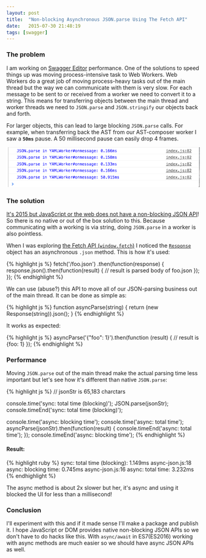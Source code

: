 ```yaml
---
layout: post
title:  "Non-blocking Asynchronous JSON.parse Using The Fetch API"
date:   2015-07-30 21:48:19
tags: [swagger]
---
```


### The problem

I am working on [Swagger Editor](https://github.com/swagger-api/swagger-editor) performance. One of the solutions to speed things up was moving process-intensive task to Web Workers. Web Workers do a great job of moving process-heavy tasks out of the main thread but the way we can communicate with them is very slow. For each message to be sent to or received from a worker we need to convert it to a string. This means for transferring objects between the main thread and worker threads we need to `JSON.parse` and `JSON.stringify` our objects back and forth.

For larger objects, this can lead to large blocking `JSON.parse` calls. For example, when transferring back the AST from our AST-composer worker I saw a **`50ms`** pause. A 50 millisecond pause can easily drop 4 frames.
<p>
  <img src="/assets/images/slow-parse.png">
</p>

### The solution

[It's 2015 but JavaScript or the web does not have a non-blocking JSON API](https://www.reddit.com/r/javascript/comments/2uc7gv/its_2015_why_the_hell_is_jsonparse_synchronous/)! So there is no native or out of the box solution to this. Because communicating with a working is via string, doing `JSON.parse` in a worker is also pointless.

When I was exploring [the Fetch API (`window.fetch`)](https://developer.mozilla.org/en-US/docs/Web/API/Fetch_API) I noticed the [`Response`](https://developer.mozilla.org/en-US/docs/Web/API/Response) object has an asynchronous `.json` method. This is how it's used:

{% highlight js %}
fetch('/foo.json')
  .then(function(response) {
    response.json().then(function(result) {
      // result is parsed body of foo.json
    });
  });
{% endhighlight %}

We can use (abuse?) this API to move all of our JSON-parsing business out of the main thread. It can be done as simple as:

{% highlight js %}
function asyncParse(string) {
  return (new Response(string)).json();
}
{% endhighlight %}

It works as expected:

{% highlight js %}
asyncParse('{"foo": 1}').then(function (result) {
  // result is {foo: 1}
});
{% endhighlight %}

### Performance
Moving `JSON.parse` out of the main thread make the actual parsing time less important but let's see how it's different than native `JSON.parse`:

{% highlight js %}
// jsonStr is 65,183 charctars

console.time('sync: total time (blocking)');
JSON.parse(jsonStr);
console.timeEnd('sync: total time (blocking)');

console.time('async: blocking time');
console.time('async: total time');
asyncParse(jsonStr).then(function(result) {
    console.timeEnd('async: total time');
});
console.timeEnd('async: blocking time');
{% endhighlight %}

#### Result:

{% highlight ruby %}
sync: total time (blocking): 1.149ms
async-json.js:18 async: blocking time: 0.745ms
async-json.js:16 async: total time: 3.232ms
{% endhighlight %}

The async method is about 2x slower but her, it's async and using it blocked the UI for less than a millisecond!

### Conclusion
I'll experiment with this and if it made sense I'll make a package and publish it. I hope JavaScript or DOM provides native non-blocking JSON APIs so we don't have to do hacks like this. With `async/await` in ES7(ES2016) working with async methods are much easier so we should have async JSON APIs as well.

